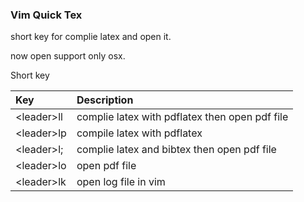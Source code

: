 ### Vim Quick Tex
short key for complie latex and open it.

now open support only osx.

Short key

|Key         |Description                                   |
|:-----------|:---------------------------------------------|
|\<leader\>ll|complie latex with pdflatex then open pdf file|
|\<leader\>lp|compile latex with pdflatex                   |
|\<leader\>l;|complie latex and bibtex then open pdf file   |
|\<leader\>lo|open pdf file                                 |
|\<leader\>lk|open log file in vim                          |
